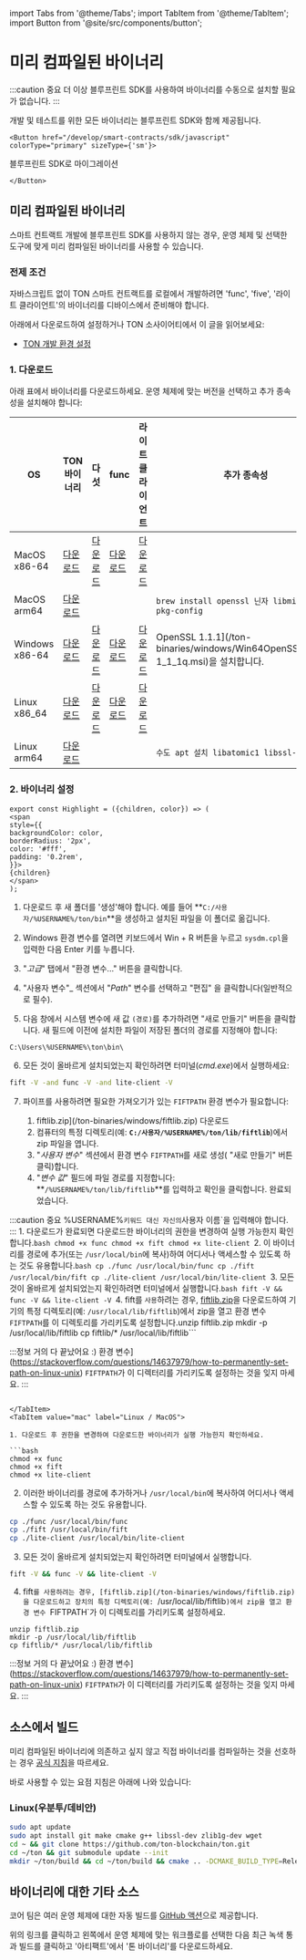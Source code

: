 import Tabs from '@theme/Tabs';
import TabItem from '@theme/TabItem';
import Button from '@site/src/components/button';

# 미리 컴파일된 바이너리

:::caution 중요
더 이상 블루프린트 SDK를 사용하여 바이너리를 수동으로 설치할 필요가 없습니다.
:::

개발 및 테스트를 위한 모든 바이너리는 블루프린트 SDK와 함께 제공됩니다.

```mdx-code-block
<Button href="/develop/smart-contracts/sdk/javascript"
colorType="primary" sizeType={'sm'}>
```

블루프린트 SDK로 마이그레이션

```mdx-code-block
</Button>
```

## 미리 컴파일된 바이너리

스마트 컨트랙트 개발에 블루프린트 SDK를 사용하지 않는 경우, 운영 체제 및 선택한 도구에 맞게 미리 컴파일된 바이너리를 사용할 수 있습니다.

### 전제 조건

자바스크립트 없이 TON 스마트 컨트랙트를 로컬에서 개발하려면 'func', 'five', '라이트 클라이언트'의 바이너리를 디바이스에서 준비해야 합니다.

아래에서 다운로드하여 설정하거나 TON 소사이어티에서 이 글을 읽어보세요:

- [TON 개발 환경 설정](https://blog.ton.org/setting-up-a-ton-development-environment)

### 1. 다운로드

아래 표에서 바이너리를 다운로드하세요.  운영 체제에 맞는 버전을 선택하고 추가 종속성을 설치해야 합니다:

| OS                                | TON 바이너리                                                                                    | 다섯                                                                                       | func                                                                                     | 라이트 클라이언트                                                                                       | 추가 종속성                                                                                                                                                                                                                                                  |
| --------------------------------- | ------------------------------------------------------------------------------------------- | ---------------------------------------------------------------------------------------- | ---------------------------------------------------------------------------------------- | ----------------------------------------------------------------------------------------------- | ------------------------------------------------------------------------------------------------------------------------------------------------------------------------------------------------------------------------------------------------------- |
| MacOS x86-64                      | [다운로드](https://github.com/ton-blockchain/ton/releases/latest/download/ton-mac-x86-64.zip)   | [다운로드](https://github.com/ton-blockchain/ton/releases/latest/download/fift-mac-x86-64)   | [다운로드](https://github.com/ton-blockchain/ton/releases/latest/download/func-mac-x86-64)   | [다운로드](https://github.com/ton-blockchain/ton/releases/latest/download/lite-client-mac-x86-64)   |                                                                                                                                                                                                                                                         |
| MacOS arm64                       | [다운로드](https://github.com/ton-blockchain/ton/releases/latest/download/ton-mac-arm64.zip)    |                                                                                          |                                                                                          |                                                                                                 | `brew install openssl 닌자 libmicrohttpd pkg-config`                                                                                                                                                                                                      |
| Windows x86-64                    | [다운로드](https://github.com/ton-blockchain/ton/releases/latest/download/ton-win-x86-64.zip)   | [다운로드](https://github.com/ton-blockchain/ton/releases/latest/download/fift.exe)          | [다운로드](https://github.com/ton-blockchain/ton/releases/latest/download/func.exe)          | [다운로드](https://github.com/ton-blockchain/ton/releases/latest/download/lite-client.exe)          | OpenSSL 1.1.1](/ton-binaries/windows/Win64OpenSSL_Light-1_1_1q.msi)을 설치합니다. |
| Linux x86_64 | [다운로드](https://github.com/ton-blockchain/ton/releases/latest/download/ton-linux-x86_64.zip) | [다운로드](https://github.com/ton-blockchain/ton/releases/latest/download/fift-linux-x86_64) | [다운로드](https://github.com/ton-blockchain/ton/releases/latest/download/func-linux-x86_64) | [다운로드](https://github.com/ton-blockchain/ton/releases/latest/download/lite-client-linux-x86_64) |                                                                                                                                                                                                                                                         |
| Linux arm64                       | [다운로드](https://github.com/ton-blockchain/ton/releases/latest/download/ton-linux-arm64.zip)  |                                                                                          |                                                                                          |                                                                                                 | `수도 apt 설치 libatomic1 libssl-dev`                                                                                                                                                                                                                       |

### 2. 바이너리 설정

```mdx-code-block
export const Highlight = ({children, color}) => (
<span
style={{
backgroundColor: color,
borderRadius: '2px',
color: '#fff',
padding: '0.2rem',
}}>
{children}
</span>
);
```

<Tabs groupId="operating-systems">
  <TabItem value="win" label="Windows">

1. 다운로드 후 새 폴더를 '생성'해야 합니다. 예를 들어 \*\*`C:/사용자/%USERNAME%/ton/bin`\*\*을 생성하고 설치된 파일을 이 폴더로 옮깁니다.

2. Windows 환경 변수를 열려면 키보드에서 <Highlight color="#1877F2">Win + R</Highlight> 버튼을 누르고 `sysdm.cpl`을 입력한 다음 Enter 키를 누릅니다.

3. "*고급*" 탭에서 <Highlight color="#1877F2">"환경 변수..."</Highlight> 버튼을 클릭합니다.

4. "사용자 변수"_ 섹션에서 "*Path*" 변수를 선택하고 <Highlight color="#1877F2">"편집"</Highlight> 을 클릭합니다(일반적으로 필수).

5. 다음 창에서 시스템 변수에 새 값 `(경로)`를 추가하려면 <Highlight color="#1877F2">"새로</Highlight> 만들기" 버튼을 클릭합니다.
   새 필드에 이전에 설치한 파일이 저장된 폴더의 경로를 지정해야 합니다:

```
C:\Users\%USERNAME%\ton\bin\
```

6. 모든 것이 올바르게 설치되었는지 확인하려면 터미널(*cmd.exe*)에서 실행하세요:

```bash
fift -V -and func -V -and lite-client -V
```

7. 파이프를 사용하려면 필요한 가져오기가 있는 `FIFTPATH` 환경 변수가 필요합니다:

   1. fiftlib.zip](/ton-binaries/windows/fiftlib.zip) 다운로드
   2. 컴퓨터의 특정 디렉토리(예: **`C:/사용자/%USERNAME%/ton/lib/fiftlib`**)에서 zip 파일을 엽니다.
   3. "*사용자 변수*" 섹션에서 환경 변수 `FIFTPATH`를 새로 생성( <Highlight color="#1877F2">"새로</Highlight> 만들기" 버튼 클릭)합니다.
   4. "*변수 값*" 필드에 파일 경로를 지정합니다: \*\*`/%USERNAME%/ton/lib/fiftlib`\*\*를 입력하고 <Highlight color="#1877F2">확인을</Highlight> 클릭합니다. 완료되었습니다.

:::caution 중요
%USERNAME%`키워드 대신 자신의`사용자 이름\`을 입력해야 합니다.\
:::
</TabItem>
<TabItem value="mac" label="Linux / MacOS">1. 다운로드가 완료되면 다운로드한 바이너리의 권한을 변경하여 실행 가능한지 확인합니다.```bash
chmod +x func
chmod +x fift
chmod +x lite-client
```2. 이 바이너리를 경로에 추가(또는 `/usr/local/bin`에 복사)하여 어디서나 액세스할 수 있도록 하는 것도 유용합니다.```bash
cp ./func /usr/local/bin/func
cp ./fift /usr/local/bin/fift
cp ./lite-client /usr/local/bin/lite-client
```3. 모든 것이 올바르게 설치되었는지 확인하려면 터미널에서 실행합니다.```bash
fift -V && func -V && lite-client -V
```4. fift를 `사용`하려는 경우, [fiftlib.zip](/ton-binaries/windows/fiftlib.zip)을 다운로드하여 기기의 특정 디렉토리(예: `/usr/local/lib/fiftlib`)에서 zip을 열고 환경 변수 `FIFTPATH`를 이 디렉토리를 가리키도록 설정합니다.unzip fiftlib.zip
mkdir -p /usr/local/lib/fiftlib
cp fiftlib/\* /usr/local/lib/fiftlib```

:::정보 거의 다 끝났어요 :)
환경 변수](https://stackoverflow.com/questions/14637979/how-to-permanently-set-path-on-linux-unix) `FIFTPATH`가 이 디렉터리를 가리키도록 설정하는 것을 잊지 마세요.
:::
```

</TabItem>
<TabItem value="mac" label="Linux / MacOS">

1. 다운로드 후 권한을 변경하여 다운로드한 바이너리가 실행 가능한지 확인하세요.

```bash
chmod +x func
chmod +x fift
chmod +x lite-client
```

2. 이러한 바이너리를 경로에 추가하거나 `/usr/local/bin`에 복사하여 어디서나 액세스할 수 있도록 하는 것도 유용합니다.

```bash
cp ./func /usr/local/bin/func
cp ./fift /usr/local/bin/fift
cp ./lite-client /usr/local/bin/lite-client
```

3. 모든 것이 올바르게 설치되었는지 확인하려면 터미널에서 실행합니다.

```bash
fift -V && func -V && lite-client -V
```

4. fift`를 사용하려는 경우, [fiftlib.zip](/ton-binaries/windows/fiftlib.zip)을 다운로드하고 장치의 특정 디렉토리(예: `/usr/local/lib/fiftlib`)에서 zip을 열고 환경 변수 `FIFTPATH\`가 이 디렉토리를 가리키도록 설정하세요.

```
unzip fiftlib.zip
mkdir -p /usr/local/lib/fiftlib
cp fiftlib/* /usr/local/lib/fiftlib
```

:::정보 거의 다 끝났어요 :)
환경 변수](https://stackoverflow.com/questions/14637979/how-to-permanently-set-path-on-linux-unix) `FIFTPATH`가 이 디렉터리를 가리키도록 설정하는 것을 잊지 마세요.
:::

  </TabItem>
</Tabs>

## 소스에서 빌드

미리 컴파일된 바이너리에 의존하고 싶지 않고 직접 바이너리를 컴파일하는 것을 선호하는 경우 [공식 지침](/개발/방법/컴파일)을 따르세요.

바로 사용할 수 있는 요점 지침은 아래에 나와 있습니다:

### Linux(우분투/데비안)

```bash
sudo apt update
sudo apt install git make cmake g++ libssl-dev zlib1g-dev wget
cd ~ && git clone https://github.com/ton-blockchain/ton.git
cd ~/ton && git submodule update --init
mkdir ~/ton/build && cd ~/ton/build && cmake .. -DCMAKE_BUILD_TYPE=Release && make -j 4
```

## 바이너리에 대한 기타 소스

코어 팀은 여러 운영 체제에 대한 자동 빌드를 [GitHub 액션](https://github.com/ton-blockchain/ton/releases/latest)으로 제공합니다.

위의 링크를 클릭하고 왼쪽에서 운영 체제에 맞는 워크플로를 선택한 다음 최근 녹색 통과 빌드를 클릭하고 '아티팩트'에서 '톤 바이너리'를 다운로드하세요.
